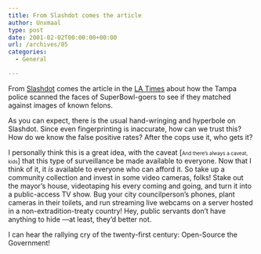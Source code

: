 ```yaml
---
title: From Slashdot comes the article
author: Unxmaal
type: post
date: 2001-02-02T00:00:00+00:00
url: /archives/85
categories:
  - General

---
```

From <A HREF="http://slashdot.org/article.pl?sid=01/02/01/2114214&#038;mode=nested">Slashdot</A> comes the article in the [LA Times][1] about how the Tampa police scanned the faces of SuperBowl-goers to see if they matched against images of known felons. 

As you can expect, there is the usual hand-wringing and hyperbole on Slashdot. Since even fingerprinting is inaccurate, how can we trust this? How do we know the false positive rates? After the cops use it, who gets it?

I personally think this is a great idea, with the caveat [<font size="1">And there&#8217;s always a caveat, kids</font>] that this type of surveillance be made available to everyone. Now that I think of it, it _is_ available to everyone who can afford it. So take up a community collection and invest in some video cameras, folks! Stake out the mayor&#8217;s house, videotaping his every coming and going, and turn it into a public-access TV show. Bug your city councilperson&#8217;s phones, plant cameras in their toilets, and run streaming live webcams on a server hosted in a non-extradition-treaty country! Hey, public servants don&#8217;t have anything to hide &#8212;at least, they&#8217;d better not. 

I can hear the rallying cry of the twenty-first century: Open-Source the Government!

 [1]: http://www.latimes.com/news/nation/updates2/lat_cameras010201.htm